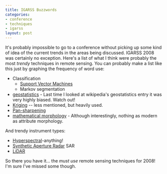 ```yaml
--- 
title: IGARSS Buzzwords
categories: 
- conference
- techniques
- igarss
layout: post
---
```

It's probably impossible to go to a conference without picking up some kind of idea of the current trends in the areas being discussed. IGARSS 2008 was certainly no exception. Here's a list of what I think were probably the most *trendy* techniques in remote sensing. You can probably make a list like this just by graphing the frequency of word use:

 * Classification
   * [Support Vector Machines](http://en.wikipedia.org/wiki/Support_vector_machine "Support vector machine - Wikipedia, the free encyclopedia")
   * Markov segmentation
 * [geostatistics](http://en.wikipedia.org/wiki/Geostatistics "Geostatistics - Wikipedia, the free encyclopedia") - Last time I looked at wikipedia's geostatistics entry it was very highly biased. Watch out!
 * [Kriging](http://en.wikipedia.org/wiki/Kriging "Kriging - Wikipedia, the free encyclopedia") -- less mentioned, but heavily used.
 * [Pan-sharpening](http://www.geosage.com/highview/imagefusion.html "Image fusion and pan-sharpening: the big picture")
 * [mathematical morphology](http://en.wikipedia.org/wiki/Morphological_image_processing "Mathematical morphology - Wikipedia, the free encyclopedia") - Although interestingly, nothing as modern as attribute morphology.
 
And trendy instrument types:

 * [Hyperspectral](http://en.wikipedia.org/wiki/Hyperspectral "Hyperspectral imaging - Wikipedia, the free encyclopedia")-anything!
 * [Synthetic Aperture Radar](http://en.wikipedia.org/wiki/Synthetic_aperture_radar "Synthetic aperture radar - Wikipedia, the free encyclopedia") SAR
 * [LiDAR](http://en.wikipedia.org/wiki/LIDAR "LIDAR - Wikipedia, the free encyclopedia")

So there you have it… the *must use* remote sensing techniques for 2008! I'm sure I've missed some though.
